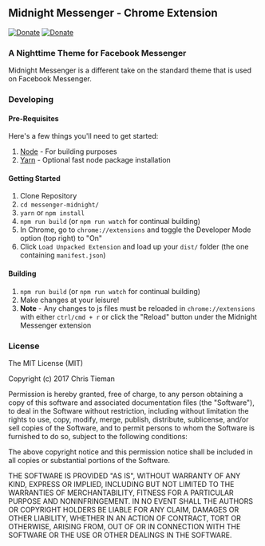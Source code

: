 ## Midnight Messenger - Chrome Extension
[![Donate](https://img.shields.io/badge/Donate-PayPal-green.svg)](https://www.paypal.me/datducky)
[![Donate](https://img.shields.io/badge/Donate-Coinbase-green.svg)](https://www.coinbase.com/christieman)

### A Nighttime Theme for Facebook Messenger

Midnight Messenger is a different take on the standard theme that is used on Facebook Messenger.

### Developing

#### Pre-Requisites

Here's a few things you'll need to get started:

1. [Node](https://nodejs.org/en/) - For building purposes
2. [Yarn](https://yarnpkg.com/) - Optional fast node package installation

#### Getting Started

1. Clone Repository
2. `cd messenger-midnight/`
3. `yarn` or `npm install`
4. `npm run build` (or `npm run watch` for continual building)
5. In Chrome, go to `chrome://extensions` and toggle the Developer Mode option (top right) to "On"
6. Click `Load Unpacked Extension` and load up your `dist/` folder (the one containing `manifest.json`)

#### Building

1. `npm run build` (or `npm run watch` for continual building)
2. Make changes at your leisure!
3. **Note** - Any changes to js files must be reloaded in `chrome://extensions` with either `ctrl/cmd + r` or click the "Reload" button under the Midnight Messenger extension

### License

The MIT License (MIT)

Copyright (c) 2017 Chris Tieman

Permission is hereby granted, free of charge, to any person obtaining a copy
of this software and associated documentation files (the "Software"), to deal
in the Software without restriction, including without limitation the rights
to use, copy, modify, merge, publish, distribute, sublicense, and/or sell
copies of the Software, and to permit persons to whom the Software is
furnished to do so, subject to the following conditions:

The above copyright notice and this permission notice shall be included in all
copies or substantial portions of the Software.

THE SOFTWARE IS PROVIDED "AS IS", WITHOUT WARRANTY OF ANY KIND, EXPRESS OR
IMPLIED, INCLUDING BUT NOT LIMITED TO THE WARRANTIES OF MERCHANTABILITY,
FITNESS FOR A PARTICULAR PURPOSE AND NONINFRINGEMENT. IN NO EVENT SHALL THE
AUTHORS OR COPYRIGHT HOLDERS BE LIABLE FOR ANY CLAIM, DAMAGES OR OTHER
LIABILITY, WHETHER IN AN ACTION OF CONTRACT, TORT OR OTHERWISE, ARISING FROM,
OUT OF OR IN CONNECTION WITH THE SOFTWARE OR THE USE OR OTHER DEALINGS IN THE
SOFTWARE.
